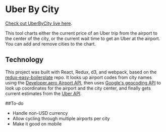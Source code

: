 Uber By City
=========================

[Check out UberByCity live here](https://resistorsings.com/UberByCity).

This tool charts either the current price of an Uber trip from the airport to the center of the city, or the current wait time to get an Uber at the airport. You can add and remove cities to the chart.


## Technology

This project was built with React, Redux, d3, and webpack, based on the [redux-easy-boilerplate](https://github.com/anorudes/redux-easy-boilerplate) repo. It looks up airport codes from city names using the [Developer.aero Airport API](https://www.developer.aero/Airport-API/API-Overview), then uses [Google's geocoding API](https://developers.google.com/maps/documentation/geocoding/intro) to look up coordinates for the airport and the city center, and finally gets current estimates from the [Uber API](https://developer.uber.com/v1/endpoints/).

##To-do

* Handle non-USD currency
* Allow cycling through multiple airports per city
* Make it good on mobile

